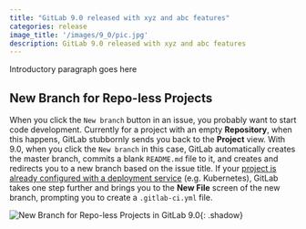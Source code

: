 ```yaml
---
title: "GitLab 9.0 released with xyz and abc features"
categories: release
image_title: '/images/9_0/pic.jpg'
description: GitLab 9.0 released with xyz and abc features
---
```


Introductory paragraph goes here

<!--more-->

## New Branch for Repo-less Projects
When you click the `New branch` button in an issue, you probably want to start code development.
Currently for a project with an empty **Repository**, when this happens, GitLab stubbornly sends you back to the **Project** view.
With 9.0, when you click the `New branch` in this case, GitLab automatically creates the master branch, commits a blank `README.md` file to it, and creates and redirects you to a new branch based on the issue title.
If your [project is already configured with a deployment service][project-services-doc] (e.g. Kubernetes), GitLab takes one step further and brings you to the **New File** screen of the new branch, prompting you to create a `.gitlab-ci.yml` file.

[project-services-doc]: https://docs.gitlab.com/ce/user/project/integrations/project_services.html

![New Branch for Repo-less Projects in GitLab 9.0](/images/9_0/no_repo_new_branch.png){: .shadow}